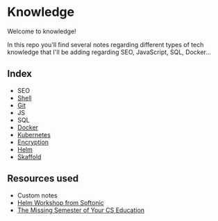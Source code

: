# Knowledge
Welcome to knowledge! 

In this repo you'll find several notes regarding different types of tech knowledge that I'll be adding regarding SEO, JavaScript, SQL, Docker... 

##  Index
* SEO
* [Shell](./shell/shell.md)
* [Git](./git/git.md)
* JS
* SQL
* [Docker](./docker/docker.md)
* [Kubernetes](./kubernetes/kubernetes.md)
* [Encryption](./encryption/encryption.md)
* [Helm](./helm/helm.md)
* [Skaffold](./skaffold/skaffold.md)

## Resources used
* Custom notes
* [Helm Workshop from Softonic](https://github.com/softonic/helm-workshop)
* [The Missing Semester of Your CS Education](https://missing.csail.mit.edu/)